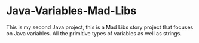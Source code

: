 # Java-Variables-Mad-Libs
This is my second Java project, this is a Mad Libs story project that focuses on Java variables. All the primitive types of variables as well as strings.
